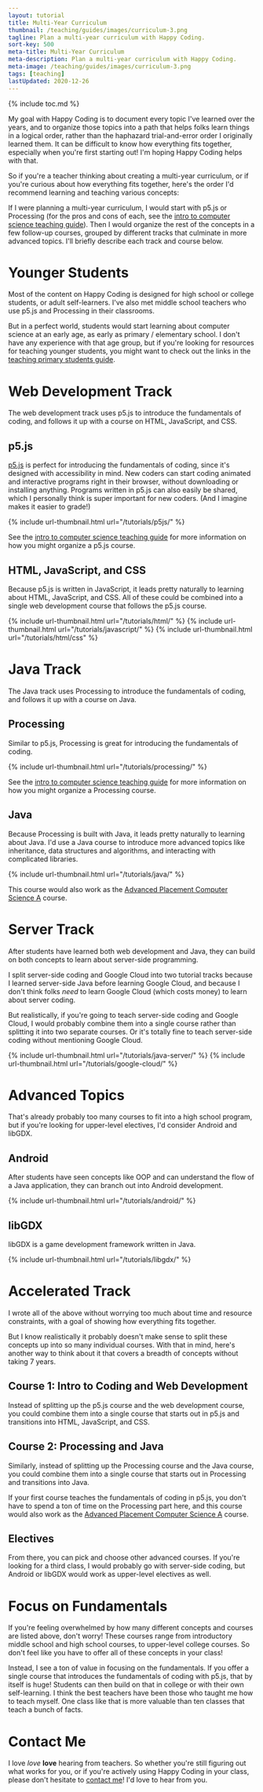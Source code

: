 ```yaml
---
layout: tutorial
title: Multi-Year Curriculum
thumbnail: /teaching/guides/images/curriculum-3.png
tagline: Plan a multi-year curriculum with Happy Coding.
sort-key: 500
meta-title: Multi-Year Curriculum
meta-description: Plan a multi-year curriculum with Happy Coding.
meta-image: /teaching/guides/images/curriculum-3.png
tags: [teaching]
lastUpdated: 2020-12-26
---
```


{% include toc.md %}

My goal with Happy Coding is to document every topic I've learned over the years, and to organize those topics into a path that helps folks learn things in a logical order, rather than the haphazard trial-and-error order I originally learned them. It can be difficult to know how everything fits together, especially when you're first starting out! I'm hoping Happy Coding helps with that.

So if you're a teacher thinking about creating a multi-year curriculum, or if you're curious about how everything fits together, here's the order I'd recommend learning and teaching various concepts:

<!-- <object> --><object data="/tutorials/images/tutorial-path.svg" type="image/svg+xml" alt="tutorial path"></object><!-- </object> -->

If I were planning a multi-year curriculum, I would start with p5.js or Processing (for the pros and cons of each, see the [intro to computer science teaching guide](/teaching/guides/semester)). Then I would organize  the rest of the concepts in a few follow-up courses, grouped by different tracks that culminate in more advanced topics. I'll briefly describe each track and course below.

# Younger Students

Most of the content on Happy Coding is designed for high school or college students, or adult self-learners. I've also met middle school teachers who use p5.js and Processing in their classrooms. 

But in a perfect world, students would start learning about computer science at an early age, as early as primary / elementary school. I don't have any experience with that age group, but if you're looking for resources for teaching younger students, you might want to check out the links in the [teaching primary students guide](/teaching/guides/primary).

# Web Development Track

The web development track uses p5.js to introduce the fundamentals of coding, and follows it up with a course on HTML, JavaScript, and CSS.

## p5.js

[p5.js](/tutorials/p5js) is perfect for introducing the fundamentals of coding, since it's designed with accessibility in mind. New coders can start coding animated and interactive programs right in their browser, without downloading or installing anything. Programs written in p5.js can also easily be shared, which I personally think is super important for new coders. (And I imagine makes it easier to grade!)

{% include url-thumbnail.html url="/tutorials/p5js/" %}

See the  [intro to computer science teaching guide](/teaching/guides/semester) for more information on how you might organize a p5.js course.

## HTML, JavaScript, and CSS

Because p5.js is written in JavaScript, it leads pretty naturally to learning about HTML, JavaScript, and CSS. All of these could be combined into a single web development course that follows the p5.js course.

{% include url-thumbnail.html url="/tutorials/html/" %}
{% include url-thumbnail.html url="/tutorials/javascript/" %}
{% include url-thumbnail.html url="/tutorials/html/css" %}

# Java Track

The Java track uses Processing to introduce the fundamentals of coding, and follows it up with a course on Java.

## Processing

Similar to p5.js, Processing is great for introducing the fundamentals of coding.

{% include url-thumbnail.html url="/tutorials/processing/" %}

See the  [intro to computer science teaching guide](/teaching/guides/semester) for more information on how you might organize a Processing course.

## Java

Because Processing is built with Java, it leads pretty naturally to learning about Java. I'd use a Java course to introduce more advanced topics like inheritance, data structures and algorithms, and interacting with complicated libraries.

{% include url-thumbnail.html url="/tutorials/java/" %}

This course would also work as the [Advanced Placement Computer Science A](https://en.wikipedia.org/wiki/AP_Computer_Science) course.

# Server Track

After students have learned both web development and Java, they can build on both concepts to learn about server-side programming.

I split server-side coding and Google Cloud into two tutorial tracks because I learned server-side Java before learning Google Cloud, and because I don't think folks *need* to learn Google Cloud (which costs money) to learn about server coding.

But realistically, if you're going to teach server-side coding and Google Cloud, I would probably combine them into a single course rather than splitting it into two separate courses. Or it's totally fine to teach server-side coding without mentioning Google Cloud.

{% include url-thumbnail.html url="/tutorials/java-server/" %}
{% include url-thumbnail.html url="/tutorials/google-cloud/" %}

# Advanced Topics

That's already probably too many courses to fit into a high school program, but if you're looking for upper-level electives, I'd consider Android and libGDX.

## Android

After students have seen concepts like OOP and can understand the flow of a Java application, they can branch out into Android development.

{% include url-thumbnail.html url="/tutorials/android/" %}

## libGDX

libGDX is a game development framework written in Java.

{% include url-thumbnail.html url="/tutorials/libgdx/" %}

# Accelerated Track

I wrote all of the above without worrying too much about time and resource constraints, with a goal of showing how everything fits together.

But I know realistically it probably doesn't make sense to split these concepts up into so many individual courses. With that in mind, here's another way to think about it that covers a breadth of concepts without taking 7 years.

## Course 1: Intro to Coding and Web Development

Instead of splitting up the p5.js course and the web development course, you could combine them into a single course that starts out in p5.js and transitions into HTML, JavaScript, and CSS.

## Course 2: Processing and Java

Similarly, instead of splitting up the Processing course and the Java course, you could combine them into a single course that starts out in Processing and transitions into Java.

If your first course teaches the fundamentals of coding in p5.js, you don't have to spend a ton of time on the Processing part here, and this course would also work as the [Advanced Placement Computer Science A](https://en.wikipedia.org/wiki/AP_Computer_Science) course.

## Electives

From there, you can pick and choose other advanced courses. If you're looking for a third class, I would probably go with server-side coding, but Android or libGDX would work as upper-level electives as well.

# Focus on Fundamentals

If you're feeling overwhelmed by how many different concepts and courses are listed above, don't worry! These courses range from introductory middle school and high school courses, to upper-level college courses. So don't feel like you have to offer all of these concepts in your class!

Instead, I see a ton of value in focusing on the fundamentals. If you offer a single course that introduces the fundamentals of coding with p5.js, that by itself is huge! Students can then build on that in college or with their own self-learning. I think the best teachers have been those who taught me how to teach myself. One class like that is more valuable than ten classes that teach a bunch of facts.

# Contact Me

I love *love* **love** hearing from teachers. So whether you're still figuring out what works for you, or if you're actively using Happy Coding in your class, please don't hesitate to [contact me](/about/contact)! I'd love to hear from you.